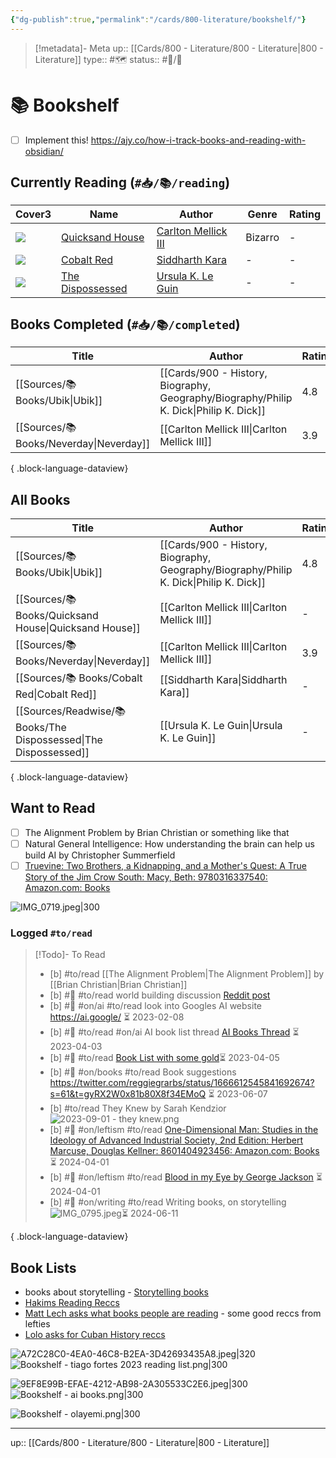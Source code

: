 ```yaml
---
{"dg-publish":true,"permalink":"/cards/800-literature/bookshelf/"}
---
```


> [!metadata]- Meta
> up:: [[Cards/800 - Literature/800 - Literature\|800 - Literature]]
> type:: #🗺 
> status:: #📝/🌱 

# 📚 Bookshelf 

- [ ] Implement this! https://ajy.co/how-i-track-books-and-reading-with-obsidian/

## Currently Reading (`#📥/📚/reading`)

<div><table class="dataview table-view-table"><thead class="table-view-thead"><tr class="table-view-tr-header"><th class="table-view-th"><span data-tag-name="p" class="el-p">Cover</span><span class="dataview small-text">3</span></th><th class="table-view-th"><span data-tag-name="p" class="el-p">Name</span></th><th class="table-view-th"><span data-tag-name="p" class="el-p">Author</span></th><th class="table-view-th"><span data-tag-name="p" class="el-p">Genre</span></th><th class="table-view-th"><span data-tag-name="p" class="el-p">Rating</span></th></tr></thead><tbody class="table-view-tbody"><tr><td><span data-is-embed="true" data-embed-type="image" class="el-embed-image el-p" data-tag-name="p"><img src="https://m.media-amazon.com/images/I/71jbNTe5-TL._SY160.jpg" referrerpolicy="no-referrer"></span></td><td><span data-tag-name="p" class="el-p"><a data-tooltip-position="top" aria-label="Sources/📚 Books/Quicksand House.md" data-href="Sources/📚 Books/Quicksand House.md" href="Sources/📚 Books/Quicksand House.md" class="internal-link data-link-icon data-link-icon-after data-link-text" target="_blank" rel="noopener" data-link-tags="#📥/📚/reading #📥/🟧 #on/books #on/prompts" data-link-path="Sources/📚 Books/Quicksand House.md" data-link-type="#📥/📚/reading" style="--data-link-tags: #📥/📚/reading #📥/🟧 #on/books #on/prompts; --data-link-path: Sources/📚 Books/Quicksand House.md; --data-link-type: #📥/📚/reading;">Quicksand House</a></span></td><td><span data-tag-name="p" class="el-p"><a data-tooltip-position="top" aria-label="Carlton Mellick III" data-href="Carlton Mellick III" href="Carlton Mellick III" class="internal-link" target="_blank" rel="noopener">Carlton Mellick III</a></span></td><td><span data-tag-name="p" class="el-p">Bizarro</span></td><td><span data-tag-name="p" class="el-p">-</span></td></tr><tr><td><span data-is-embed="true" data-embed-type="image" class="el-embed-image el-p" data-tag-name="p"><img src="https://m.media-amazon.com/images/I/91ghy9Loz2L._SY160.jpg" referrerpolicy="no-referrer"></span></td><td><span data-tag-name="p" class="el-p"><a data-tooltip-position="top" aria-label="Sources/📚 Books/Cobalt Red.md" data-href="Sources/📚 Books/Cobalt Red.md" href="Sources/📚 Books/Cobalt Red.md" class="internal-link data-link-icon data-link-icon-after data-link-text" target="_blank" rel="noopener" data-link-tags="#📥/📚/reading #📥/🟥 #on/books" data-link-path="Sources/📚 Books/Cobalt Red.md" data-link-type="#📥/📚/reading" style="--data-link-tags: #📥/📚/reading #📥/🟥 #on/books; --data-link-path: Sources/📚 Books/Cobalt Red.md; --data-link-type: #📥/📚/reading;">Cobalt Red</a></span></td><td><span data-tag-name="p" class="el-p"><a data-tooltip-position="top" aria-label="Siddharth Kara" data-href="Siddharth Kara" href="Siddharth Kara" class="internal-link" target="_blank" rel="noopener">Siddharth Kara</a></span></td><td><span data-tag-name="p" class="el-p">-</span></td><td><span data-tag-name="p" class="el-p">-</span></td></tr><tr><td><span data-is-embed="true" data-embed-type="image" class="el-embed-image el-p" data-tag-name="p"><img src="https://images-na.ssl-images-amazon.com/images/I/51QsKqrGFpL._SL200_.jpg" referrerpolicy="no-referrer"></span></td><td><span data-tag-name="p" class="el-p"><a data-tooltip-position="top" aria-label="Sources/Readwise/📚 Books/The Dispossessed.md" data-href="Sources/Readwise/📚 Books/The Dispossessed.md" href="Sources/Readwise/📚 Books/The Dispossessed.md" class="internal-link data-link-icon data-link-icon-after data-link-text" target="_blank" rel="noopener" data-link-tags="#📥/📚/reading #📥/🟥 #on/books #on/scifi #❓ #on/quotes" data-link-path="Sources/Readwise/📚 Books/The Dispossessed.md" data-link-type="#📥/📚/reading" style="--data-link-tags: #📥/📚/reading #📥/🟥 #on/books #on/scifi #❓ #on/quotes; --data-link-path: Sources/Readwise/📚 Books/The Dispossessed.md; --data-link-type: #📥/📚/reading;">The Dispossessed</a></span></td><td><span data-tag-name="p" class="el-p"><a data-tooltip-position="top" aria-label="Ursula K. Le Guin" data-href="Ursula K. Le Guin" href="Ursula K. Le Guin" class="internal-link" target="_blank" rel="noopener">Ursula K. Le Guin</a></span></td><td><span data-tag-name="p" class="el-p">-</span></td><td><span data-tag-name="p" class="el-p">-</span></td></tr></tbody></table></div>

## Books Completed (`#📥/📚/completed`)

| Title                                      | Author                                                                                    | Rating |
| ------------------------------------------ | ----------------------------------------------------------------------------------------- | ------ |
| [[Sources/📚 Books/Ubik\|Ubik]]         | [[Cards/900 - History, Biography, Geography/Biography/Philip K. Dick\|Philip K. Dick]] | 4.8    |
| [[Sources/📚 Books/Neverday\|Neverday]] | [[Carlton Mellick III\|Carlton Mellick III]]                                              | 3.9    |

{ .block-language-dataview}

## All Books
| Title                                                               | Author                                                                                    | Rating |
| ------------------------------------------------------------------- | ----------------------------------------------------------------------------------------- | ------ |
| [[Sources/📚 Books/Ubik\|Ubik]]                                  | [[Cards/900 - History, Biography, Geography/Biography/Philip K. Dick\|Philip K. Dick]] | 4.8    |
| [[Sources/📚 Books/Quicksand House\|Quicksand House]]            | [[Carlton Mellick III\|Carlton Mellick III]]                                              | \-     |
| [[Sources/📚 Books/Neverday\|Neverday]]                          | [[Carlton Mellick III\|Carlton Mellick III]]                                              | 3.9    |
| [[Sources/📚 Books/Cobalt Red\|Cobalt Red]]                      | [[Siddharth Kara\|Siddharth Kara]]                                                        | \-     |
| [[Sources/Readwise/📚 Books/The Dispossessed\|The Dispossessed]] | [[Ursula K. Le Guin\|Ursula K. Le Guin]]                                                  | \-     |

{ .block-language-dataview}

## Want to Read
- [ ] The Alignment Problem by Brian Christian or something like that
- [ ] Natural General Intelligence: How understanding the brain can help us build AI by Christopher Summerfield
- [ ] [Truevine: Two Brothers, a Kidnapping, and a Mother's Quest: A True Story of the Jim Crow South: Macy, Beth: 9780316337540: Amazon.com: Books](https://www.amazon.com/Truevine-Brothers-Kidnapping-Mothers-Quest/dp/0316337544/ref=nodl_?dplnkId=a080edcb-5a4b-41de-aa1f-1e4e15f20fc9#customerReviews)

![IMG_0719.jpeg|300](/img/user/Extras/Attachments/IMG_0719.jpeg)

### Logged `#to/read`
> [!Todo]- To Read
>  - [b] #to/read [[The Alignment Problem\|The Alignment Problem]] by [[Brian Christian\|Brian Christian]]
> - [b] #🔗 #to/read  world building discussion [Reddit post](https://www.eleanorkonik.com/r/7ccf3f13?m=37414320-6f4a-4142-876f-18b8337cb0ef)
> - [b] #🔗 #on/ai #to/read look into Googles AI website https://ai.google/ ⏳ 2023-02-08
> - [b] #🔗 #to/read #on/ai AI book list thread [AI Books Thread](https://twitter.com/icreatelife/status/1642746818571255808?s=46&t=ltXPd0UXMbjM40a6oiE7aQ)  ⏳ 2023-04-03
> - [b] #🔗 #to/read [Book List with some gold](https://twitter.com/mjmauboussin/status/1643237853202202625?s=61&t=gyRX2W0x81b80X8f34EMoQ)⏳ 2023-04-05
> - [b] #🔗 #on/books #to/read Book suggestions https://twitter.com/reggiegrarbs/status/1666612545841692674?s=61&t=gyRX2W0x81b80X8f34EMoQ ⏳ 2023-06-07
> - [b] #to/read They Knew by Sarah Kendzior ![2023-09-01 - they knew.png](/img/user/Extras/Attachments/2023-09-01%20-%20they%20knew.png)
> - [b] #🔗 #on/leftism #to/read [One-Dimensional Man: Studies in the Ideology of Advanced Industrial Society, 2nd Edition: Herbert Marcuse, Douglas Kellner: 8601404923456: Amazon.com: Books](https://www.amazon.com/One-Dimensional-Man-Ideology-Advanced-Industrial/dp/0807014176?nodl=1&dplnkId=e62a4211-ce96-4a63-a33a-d2740d5e542d) ⏳ 2024-04-01
> - [b] #🔗 #on/leftism #to/read [Blood in my Eye by George Jackson](https://www.amazon.com/Blood-My-Eye-George-Jackson/dp/0933121237) ⏳ 2024-04-01
> - [b] #🔗 #on/writing #to/read Writing books, on storytelling  ![IMG_0795.jpeg](/img/user/Extras/Attachments/IMG_0795.jpeg)⏳ 2024-06-11
> 
{ .block-language-dataview}

## Book Lists
- books about storytelling - [Storytelling books](https://www.instagram.com/p/C3WqotVrMfV/?igsh=dDlpeXV4ZWd0aWFn)
- [Hakims Reading Reccs](https://youtube.com/playlist?list=PLX80nwePTowtKU2w6LsstSESwfkiS0Zta&si=7J10mzyYQ3K6y8dC)
- [Matt Lech asks what books people are reading](https://x.com/mattlech/status/1784051318576869804?s=46) - some good reccs from lefties
- [Lolo asks for Cuban History reccs](https://x.com/loloverruled/status/1784677881878290616?s=46)

![A72C28C0-4EA0-46C8-B2EA-3D42693435A8.jpeg|320](/img/user/Extras/Attachments/A72C28C0-4EA0-46C8-B2EA-3D42693435A8.jpeg)
![Bookshelf - tiago fortes 2023 reading list.png|300](/img/user/Extras/Attachments/Bookshelf%20-%20tiago%20fortes%202023%20reading%20list.png)

![9EF8E99B-EFAE-4212-AB98-2A305533C2E6.jpeg|300](/img/user/Extras/Attachments/9EF8E99B-EFAE-4212-AB98-2A305533C2E6.jpeg)
![Bookshelf - ai books.png|300](/img/user/Extras/Attachments/Bookshelf%20-%20ai%20books.png)

![Bookshelf - olayemi.png|300](/img/user/Extras/Attachments/Bookshelf%20-%20olayemi.png)


---
up:: [[Cards/800 - Literature/800 - Literature\|800 - Literature]]
